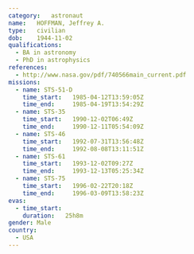 ```yaml
---
category:	astronaut
name:	HOFFMAN, Jeffrey A.
type:	civilian
dob:	1944-11-02
qualifications:
  - BA in astronomy
  - PhD in astrophysics
references:
  - http://www.nasa.gov/pdf/740566main_current.pdf
missions:
  - name: STS-51-D
    time_start:   1985-04-12T13:59:05Z
    time_end:     1985-04-19T13:54:29Z
  - name: STS-35
    time_start:   1990-12-02T06:49Z
    time_end:     1990-12-11T05:54:09Z
  - name: STS-46
    time_start:   1992-07-31T13:56:48Z
    time_end:     1992-08-08T13:11:51Z
  - name: STS-61
    time_start:   1993-12-02T09:27Z
    time_end:     1993-12-13T05:25:34Z
  - name: STS-75
    time_start:   1996-02-22T20:18Z
    time_end:     1996-03-09T13:58:23Z
evas:
  - time_start: 
    duration:   25h8m
gender:	Male
country:
  - USA
---
```

